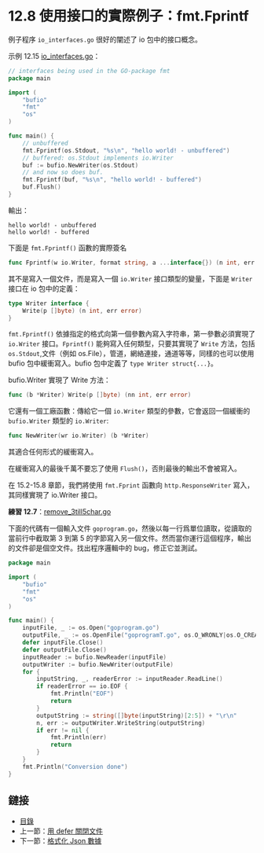 # 12.8 使用接口的實際例子：fmt.Fprintf

例子程序 `io_interfaces.go` 很好的闡述了 io 包中的接口概念。

示例 12.15 [io_interfaces.go](examples/chapter_12/io_interfaces.go)：

```go
// interfaces being used in the GO-package fmt
package main

import (
	"bufio"
	"fmt"
	"os"
)

func main() {
	// unbuffered
	fmt.Fprintf(os.Stdout, "%s\n", "hello world! - unbuffered")
	// buffered: os.Stdout implements io.Writer
	buf := bufio.NewWriter(os.Stdout)
	// and now so does buf.
	fmt.Fprintf(buf, "%s\n", "hello world! - buffered")
	buf.Flush()
}
```

輸出：

```
hello world! - unbuffered
hello world! - buffered
```

下面是 `fmt.Fprintf()` 函數的實際簽名

```go
func Fprintf(w io.Writer, format string, a ...interface{}) (n int, err error)
```
其不是寫入一個文件，而是寫入一個 `io.Writer` 接口類型的變量，下面是 `Writer` 接口在 io 包中的定義：

```go
type Writer interface {
	Write(p []byte) (n int, err error)
}
```

`fmt.Fprintf()` 依據指定的格式向第一個參數內寫入字符串，第一參數必須實現了 `io.Writer` 接口。`Fprintf()` 能夠寫入任何類型，只要其實現了 `Write` 方法，包括 `os.Stdout`,文件（例如 os.File），管道，網絡連接，通道等等，同樣的也可以使用 bufio 包中緩衝寫入。bufio 包中定義了 `type Writer struct{...}`。

bufio.Writer 實現了 Write 方法：

```go
func (b *Writer) Write(p []byte) (nn int, err error)
```

它還有一個工廠函數：傳給它一個 `io.Writer` 類型的參數，它會返回一個緩衝的 `bufio.Writer` 類型的 `io.Writer`:

```go
func NewWriter(wr io.Writer) (b *Writer)
```

其適合任何形式的緩衝寫入。

在緩衝寫入的最後千萬不要忘了使用 `Flush()`，否則最後的輸出不會被寫入。

在 15.2-15.8 章節，我們將使用 `fmt.Fprint` 函數向 `http.ResponseWriter` 寫入，其同樣實現了 io.Writer 接口。

**練習 12.7**：[remove_3till5char.go](exercises/chapter_12/remove_3till5char.go)

下面的代碼有一個輸入文件 `goprogram.go`，然後以每一行爲單位讀取，從讀取的當前行中截取第 3 到第 5 的字節寫入另一個文件。然而當你運行這個程序，輸出的文件卻是個空文件。找出程序邏輯中的 bug，修正它並測試。

```go
package main

import (
	"bufio"
	"fmt"
	"os"
)

func main() {
	inputFile, _ := os.Open("goprogram.go")
	outputFile, _ := os.OpenFile("goprogramT.go", os.O_WRONLY|os.O_CREATE, 0666)
	defer inputFile.Close()
	defer outputFile.Close()
	inputReader := bufio.NewReader(inputFile)
	outputWriter := bufio.NewWriter(outputFile)
	for {
		inputString, _, readerError := inputReader.ReadLine()
		if readerError == io.EOF {
			fmt.Println("EOF")
			return
		}
		outputString := string([]byte(inputString)[2:5]) + "\r\n"
		n, err := outputWriter.WriteString(outputString)
		if err != nil {
			fmt.Println(err)
			return
		}
	}
	fmt.Println("Conversion done")
}
```

## 鏈接

- [目錄](directory.md)
- 上一節：[用 defer 關閉文件](12.7.md)
- 下一節：[格式化 Json 數據](12.9.md)
